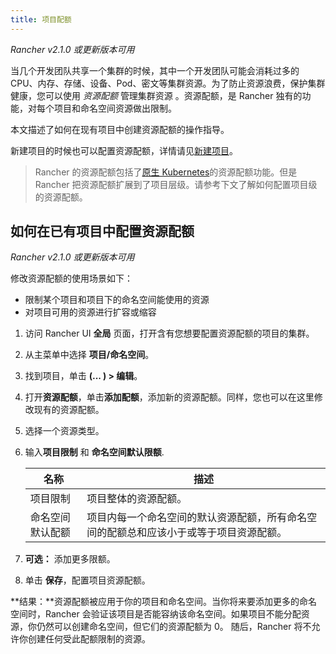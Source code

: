 ```yaml
---
title: 项目配额
---
```


_Rancher v2.1.0 或更新版本可用_

当几个开发团队共享一个集群的时候，其中一个开发团队可能会消耗过多的 CPU、内存、存储、设备、Pod、密文等集群资源。为了防止资源浪费，保护集群健康，您可以使用 _资源配额_ 管理集群资源 。资源配额，是 Rancher 独有的功能，对每个项目和命名空间资源做出限制。

本文描述了如何在现有项目中创建资源配额的操作指导。

新建项目的时候也可以配置资源配额，详情请见[新建项目](/docs/rancher2.5/cluster-admin/projects-and-namespaces/)。

> Rancher 的资源配额包括了[原生 Kubernetes](https://kubernetes.io/docs/concepts/policy/resource-quotas/)的资源配额功能。但是 Rancher 把资源配额扩展到了项目层级。请参考下文了解如何配置项目级的资源配额。

## 如何在已有项目中配置资源配额

_Rancher v2.1.0 或更新版本可用_

修改资源配额的使用场景如下：

- 限制某个项目和项目下的命名空间能使用的资源
- 对项目可用的资源进行扩容或缩容

1. 访问 Rancher UI **全局** 页面，打开含有您想要配置资源配额的项目的集群。

1. 从主菜单中选择 **项目/命名空间**。

1. 找到项目，单击 **(... ) > 编辑**。

1. 打开**资源配额**，单击**添加配额**，添加新的资源配额。同样，您也可以在这里修改现有的资源配额。

1. 选择一个资源类型。

1. 输入**项目限制** 和 **命名空间默认限额**.

   | 名称             | 描述                                                                                   |
   | ---------------- | -------------------------------------------------------------------------------------- |
   | 项目限制         | 项目整体的资源配额。                                                                   |
   | 命名空间默认配额 | 项目内每一个命名空间的默认资源配额，所有命名空间的配额总和应该小于或等于项目资源配额。 |

1. **可选：** 添加更多限额。

1. 单击 **保存**，配置项目资源配额。

**结果：**资源配额被应用于你的项目和命名空间。当你将来要添加更多的命名空间时，Rancher 会验证该项目是否能容纳该命名空间。如果项目不能分配资源，你仍然可以创建命名空间，但它们的资源配额为 0。 随后，Rancher 将不允许你创建任何受此配额限制的资源。